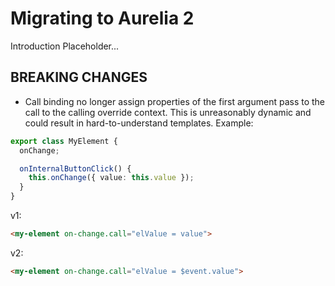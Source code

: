 # Migrating to Aurelia 2

Introduction Placeholder...

## BREAKING CHANGES

- Call binding no longer assign properties of the first argument pass to the call to the calling override context. This is unreasonably dynamic and could result in hard-to-understand templates. Example:

```ts
export class MyElement {
  onChange;

  onInternalButtonClick() {
    this.onChange({ value: this.value });
  }
}
```

v1:
```html
<my-element on-change.call="elValue = value">
```

v2:
```html
<my-element on-change.call="elValue = $event.value">
```
